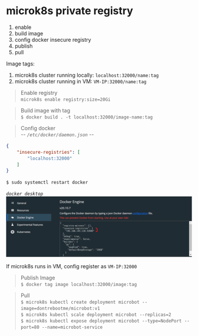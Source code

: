 # microk8s private registry
1. enable
1. build image
1. config docker insecure registry
1. publish
1. pull

Image tags:
1. microk8s cluster running locally: `localhost:32000/name:tag`
1. microk8s cluster running in VM: `VM-IP:32000/name:tag`

> Enable registry  
`microk8s enable registry:size=20Gi`

> Build image with tag    
`$ docker build . -t localhost:32000/image-name:tag`

> Config docker   
-- _`/etc/docker/daemon.json`_ --
```json
{
    "insecure-registries": [
        "localhost:32000"
    ]
}
```
`$ sudo systemctl restart docker`

_`docker desktop`_  
![](images/microk8s_registry_config.png)


If microk8s runs in VM, config register as `VM-IP:32000`

> Publish Image  
`$ docker tag image localhost:32000/image:tag`

> Pull  
`$ microk8s kubectl create deployment microbot --image=dontrebootme/microbot:v1`  
`$ microk8s kubectl scale deployment microbot --replicas=2`  
`$ microk8s kubectl expose deployment microbot --type=NodePort --port=80 --name=microbot-service`  

[microk8s-registry]: https://microk8s.io/docs/registry-built-in
